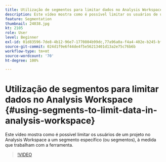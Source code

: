 ```yaml
---
title: Utilização de segmentos para limitar dados no Analysis Workspace
description: Este vídeo mostra como é possível limitar os usuários de um projeto no Analysis Workspace a um segmento específico (ou segmentos), à medida que trabalham com a ferramenta.
feature: Segmentation
thumbnail: 24038.jpg
kt: 2105
role: User
level: Beginner
exl-id: 01d83596-7de8-4b12-96e7-1770804b99dc,77a96a0a-f4a4-402e-b245-bfb83622a7e7
source-git-commit: 024d1f9e6f44de4f5e56213401d13a2e75c76b6b
workflow-type: tm+mt
source-wordcount: '70'
ht-degree: 100%

---
```


# Utilização de segmentos para limitar dados no Analysis Workspace {#using-segments-to-limit-data-in-analysis-workspace}

Este vídeo mostra como é possível limitar os usuários de um projeto no Analysis Workspace a um segmento específico (ou segmentos), à medida que trabalham com a ferramenta.

>[!VIDEO](https://video.tv.adobe.com/v/24038/?quality=12)
